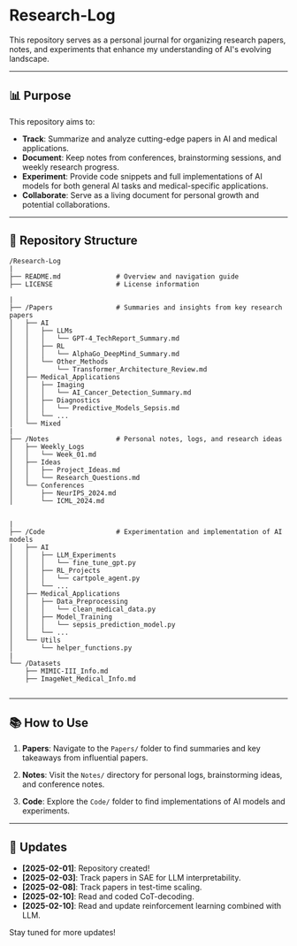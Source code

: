 # Research-Log
This repository serves as a personal journal for organizing research papers, notes, and experiments that enhance my understanding of AI's evolving landscape.


---

## 📊 Purpose

This repository aims to:

- **Track**: Summarize and analyze cutting-edge papers in AI and medical applications.
- **Document**: Keep notes from conferences, brainstorming sessions, and weekly research progress.
- **Experiment**: Provide code snippets and full implementations of AI models for both general AI tasks and medical-specific applications.
- **Collaborate**: Serve as a living document for personal growth and potential collaborations.

---

## 📂 Repository Structure

```
/Research-Log
|
├── README.md              # Overview and navigation guide
├── LICENSE                # License information

|
├── /Papers                # Summaries and insights from key research papers
│   ├── AI
│   │   ├── LLMs
│   │   │   └── GPT-4_TechReport_Summary.md
│   │   ├── RL
│   │   │   └── AlphaGo_DeepMind_Summary.md
│   │   └── Other_Methods
│   │       └── Transformer_Architecture_Review.md
│   ├── Medical_Applications
│   │   ├── Imaging
│   │   │   └── AI_Cancer_Detection_Summary.md
│   │   ├── Diagnostics
│   │   │   └── Predictive_Models_Sepsis.md
│   │   └── ...
│   └── Mixed
|
├── /Notes                 # Personal notes, logs, and research ideas
│   ├── Weekly_Logs
│   │   └── Week_01.md
│   ├── Ideas
│   │   ├── Project_Ideas.md
│   │   └── Research_Questions.md
│   └── Conferences
│       ├── NeurIPS_2024.md
│       └── ICML_2024.md


|
├── /Code                  # Experimentation and implementation of AI models
│   ├── AI
│   │   ├── LLM_Experiments
│   │   │   └── fine_tune_gpt.py
│   │   ├── RL_Projects
│   │   │   └── cartpole_agent.py
│   │   └── ...
│   ├── Medical_Applications
│   │   ├── Data_Preprocessing
│   │   │   └── clean_medical_data.py
│   │   ├── Model_Training
│   │   │   └── sepsis_prediction_model.py
│   │   └── ...
│   └── Utils
│       └── helper_functions.py
|
└── /Datasets              
    ├── MIMIC-III_Info.md
    ├── ImageNet_Medical_Info.md
    
```

---

## 📚 How to Use

1. **Papers**: Navigate to the `Papers/` folder to find summaries and key takeaways from influential papers.


2. **Notes**: Visit the `Notes/` directory for personal logs, brainstorming ideas, and conference notes.

  

3. **Code**: Explore the `Code/` folder to find implementations of AI models and experiments.


---

## 📅 Updates

- **[2025-02-01]**: Repository created!
- **[2025-02-03]**: Track papers in SAE for LLM interpretability.
- **[2025-02-08]**: Track papers in test-time scaling.
- **[2025-02-10]**: Read and coded CoT-decoding.
- **[2025-02-10]**: Read and update reinforcement learning combined with LLM.

Stay tuned for more updates!


